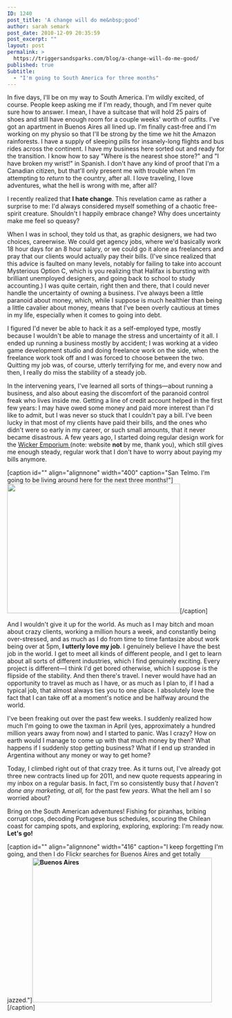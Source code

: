 ```yaml
---
ID: 1240
post_title: 'A change will do me&nbsp;good'
author: sarah semark
post_date: 2010-12-09 20:35:59
post_excerpt: ""
layout: post
permalink: >
  https://triggersandsparks.com/blog/a-change-will-do-me-good/
published: true
Subtitle:
  - "I'm going to South America for three months"
---
```

In five days, I'll be on my way to South America. I'm wildly excited, of course. People keep asking me if I'm ready, though, and I'm never quite sure how to answer. I mean, I have a suitcase that will hold 25 pairs of shoes and still have enough room for a couple weeks' worth of outfits. I've got an apartment in Buenos Aires all lined up. I'm finally cast-free and I'm working on my physio so that I'll be strong by the time we hit the Amazon rainforests. I have a supply of sleeping pills for insanely-long flights and bus rides across the continent. I have my business here sorted out and ready for the transition. I know how to say "Where is the nearest shoe store?" and "I have broken my wrist!" in Spanish. I don't have any kind of proof that I'm a Canadian citizen, but that'll only present me with trouble when I'm attempting to <em>return</em> to the country, after all. I love traveling, I love adventures, what the hell is wrong with me, after all?

I recently realized that <strong>I hate change</strong>. This revelation came as rather a surprise to me: I'd always considered myself something of a chaotic free-spirit creature. Shouldn't I happily embrace change? Why does uncertainty make me feel so queasy?

When I was in school, they told us that, as graphic designers, we had two choices, careerwise. We could get agency jobs, where we'd basically work 18 hour days for an 8 hour salary, or we could go it alone as freelancers and pray that our clients would actually pay their bills. (I've since realized that this advice is faulted on many levels, notably for failing to take into account Mysterious Option C, which is you realizing that Halifax is bursting with brilliant unemployed designers, and going back to school to study accounting.) I was quite certain, right then and there, that I could never handle the uncertainty of owning a business. I've always been a little paranoid about money, which, while I suppose is much healthier than being a little cavalier about money, means that I've been overly cautious at times in my life, especially when it comes to going into debt.

I figured I'd never be able to hack it as a self-employed type, mostly because I wouldn't be able to manage the stress and uncertainty of it all. I ended up running a business mostly by accident; I was working at a video game development studio and doing freelance work on the side, when the freelance work took off and I was forced to choose between the two. Quitting my job was, of course, utterly terrifying for me, and every now and then, I really do miss the stability of a steady job.

<!--more-->In the intervening years, I've learned all sorts of things—about running a business, and also about easing the discomfort of the paranoid control freak who lives inside me. Getting a line of credit account helped in the first few years: I may have owed some money and paid more interest than I'd like to admit, but I was never so stuck that I couldn't pay a bill. I've been lucky in that most of my clients have paid their bills, and the ones who didn't were so early in my career, or such small amounts, that it never became disastrous. A few years ago, I started doing regular design work for the <a href="http://wickeremporium.ca">Wicker Emporium </a>(note: website <strong>not </strong>by me, thank you), which still gives me enough steady, regular work that I don't have to worry about paying my bills anymore.

[caption id="" align="alignnone" width="400" caption="San Telmo. I&#39;m going to be living around here for the next three months!"]<a href="http://www.flickr.com/photos/miuchi22/276205753/"><img class=" " title="San Telmo" src="http://farm1.static.flickr.com/80/276205753_ecd8711c8f.jpg" alt="" width="400" height="300" /></a>[/caption]

And I wouldn't give it up for the world. As much as I may bitch and moan about crazy clients, working a million hours a week, and constantly being over-stressed, and as much as I do from time to time fantasize about work being over at 5pm, <strong>I utterly love my job</strong>. I genuinely believe I have the best job in the world. I get to meet all kinds of different people, and I get to learn about all sorts of different industries, which I find genuinely exciting. Every project is different—I think I'd get bored otherwise, which I suppose is the flipside of the stability. And then there's travel. I never would have had an opportunity to travel as much as I have, or as much as I plan to, if I had a typical job, that almost always ties you to one place. I absolutely love the fact that I can take off at a moment's notice and be halfway around the world.

I've been freaking out over the past few weeks. I suddenly realized how much I'm going to owe the taxman in April (yes, approximately a hundred million years away from now) and I started to panic. Was I crazy? How on earth would I manage to come up with that much money by then? What happens if I suddenly stop getting business? What if I end up stranded in Argentina without any money or way to get home?

Today, I climbed right out of that crazy tree. As it turns out, I've already got three new contracts lined up for 2011, and new quote requests appearing in my inbox on a regular basis. In fact, I'm so consistently busy that <em>I haven't done any marketing, at all, </em>for the past few <em>years</em>. What the hell am I so worried about?

Bring on the South American adventures! Fishing for piranhas, bribing corrupt cops, decoding Portugese bus schedules, scouring the Chilean coast for camping spots, and exploring, exploring, exploring: I'm ready now. <strong>Let's go!</strong>

<strong> </strong>

[caption id="" align="alignnone" width="416" caption="I keep forgetting I&#39;m going, and then I do Flickr searches for Buenos Aires and get totally jazzed."]<strong><a href="http://www.flickr.com/photos/lrargerich/2922379420/"><img class="    " title="Buenos Aires" src="http://farm4.static.flickr.com/3211/2922379420_a5a89ca3be_o.jpg" alt="Buenos Aires" width="416" height="335" /></a></strong>[/caption]

<strong>
</strong>